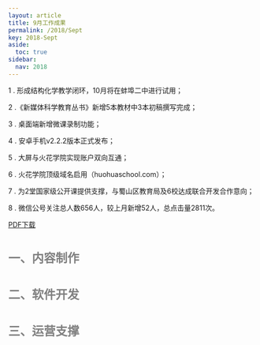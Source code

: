 ```yaml
---
layout: article
title: 9月工作成果
permalink: /2018/Sept
key: 2018-Sept
aside:
  toc: true
sidebar:
  nav: 2018
---
```


1 . 形成结构化学教学闭环，10月将在蚌埠二中进行试用；

2 .《新媒体科学教育丛书》新增5本教材中3本初稿撰写完成；

3 . 桌面端新增微课录制功能；

4 . 安卓手机v2.2.2版本正式发布；

5 . 大屏与火花学院实现账户双向互通；

6 . 火花学院顶级域名启用（huohuaschool.com）；

7 . 为2堂国家级公开课提供支撑，与蜀山区教育局及6校达成联合开发合作意向；

8 . 微信公号关注总人数656人，较上月新增52人，总点击量2811次。

[PDF下载](https://github.com/Xiyue-team/doc_monthlyreport/raw/master/pdf/%E7%81%AB%E8%8A%B1%E5%AD%A6%E9%99%A22018%E5%B9%B49%E6%9C%88%E6%9C%88%E6%8A%A5.pdf)


# <font size="5" color="gray">一、内容制作</font>

# <font size="5" color="gray">二、软件开发</font>

# <font size="5" color="gray">三、运营支撑</font>
